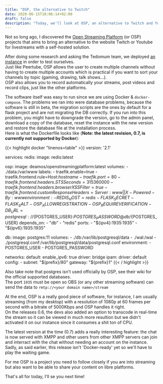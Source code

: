 ```yaml
---
title: "OSP, the alternative to Twitch"
date: 2020-06-15T18:06:14+02:00
draft: false
description: "Today, we'll look at OSP, an alternative to Twitch and Youtube livestreams..."
---
```


Not so long ago, I discovered the [Open Streaming Platform](https://openstreamingplatform.com/) (or OSP) projects that aims to bring an alternative to the website Twitch  or Youtube for livestreams with a self-hosted solution.  

After doing some research and asking the Tedomum team, we deployed [an instance](https://stream.tedomum.net) in order to test ourselves.  
Just like Peertube, OSP allows the user to create multiple channels without having to create multiple accounts which is practical if you want to sort your channels by topic (gaming, drawing, talk shows...).  
OSP also allows you to record automatically your streams, post videos and record clips, just like the other platforms.

The software itself was easy to run since we are using Docker & `docker-compose`. The problems we ran into were database problems, because the software is still in beta, the migration scripts are the ones by default for a flask project and are not migrating the DB correctly. If you run into this problem, you might have to downgrade the version, go to the admin panel, download a copy of the database, reset the instance with the new version and restore the database file at the installation process.  
Here is what the Dockerfile looks like (**Note: the latest revision, 0.7, is currently not supported by Docker**):  

{{< highlight docker "linenos=table" >}}
version: '2.1'

services:
  redis:
    image: redis:latest

  osp:
    image: deamos/openstreamingplatform:latest
    volumes:
      - ./data:/var/www
    labels:
      - traefik.enable=true
      - traefik.frontend.rule=Host:${hostname}
      - traefik.port=80
      - traefik.frontend.headers.STSSeconds=315360000
      - traefik.frontend.headers.browserXSSFilter=true
      - traefik.frontend.customResponseHeaders=Server:www||X-Powered-By:www
    environment:
      - REDIS_HOST=redis
      - FLASK_SECRET
      - FLASK_SALT
      - OSP_ALLOWREGISTRATION
      - OSP_REQUIREVERIFICATION
      - DB_URL=postgresql://${POSTGRES_USER}:${POSTGRES_PASSWORD}@db/${POSTGRES_USER}
    depends_on:
      - "db"
      - "redis"
    ports:
      - "${ipv4}:1935:1935"
      - "${ipv6}:1935:1935"

  db:
    image: postgres:11
    volumes:
      - ./db:/var/lib/postgresql/data
      - ./wal:/wal
      - ./postgresql.conf:/var/lib/postgresql/data/postgresql.conf
    environment:
      - POSTGRES_USER
      - POSTGRES_PASSWORD

networks:
  default:
    enable_ipv6: true
    driver: bridge
    ipam:
      driver: default
      config:
        - subnet: "${prefix}/80"
          gateway: "${prefix}1"
{{< / highlight >}}

Also take note that postgres isn't used officially by OSP, see their wiki for the official supported databases.  
The port `1935` must be open so OBS (or any other streaming software) can send the data to `rmtp://<your domain name>/stream`  

At the end, OSP is a really good piece of software, for instance, I am usually streaming (from my desktop) with a resolution of 1080p at 60 frames per second with a bitrate of 5000Kbps and OSP handles it right.  
On the releases 0.6, the devs also added an option to transcode in real-time the stream so it can be viewed in much more resultion but we didn't activated it on our instance since it consumes a shit ton of CPU.  

The latest version at the time (0.7) adds a really interesting feature: the chat is now served with XMPP and other users from other XMPP servers can join and interract with the chat without needing an account on the instance. Sadly, as said earlier, this release isn't 'Docker-ready' yet so we'll have to play the waiting game.  

For me OSP is a project you need to follow closely if you are into streaming but also want to be able to share your content on libre platforms.  

That's all for today,
I'll se you next time!
